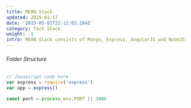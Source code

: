 ```yaml
---
title: MEAN Stack
updated: 2019-01-17
date: '2015-05-01T22:12:03.284Z'
category: Tech Stack
weight: -1
intro: MEAN Stack consists of Mongo, Express, AngularJS and NodeJS
---
```


<!-- <div class="row">
    <div class="col">
        <h3 class="font-weight-normal">Folder Structure</h3>
    </div>
</div> -->

###### Folder Structure

<!-- can use {1} this to highlight code lines -->

```javascript
// Javascript code here
var express = require('express')
var app = express()

const port = process.env.PORT || 3000
```
